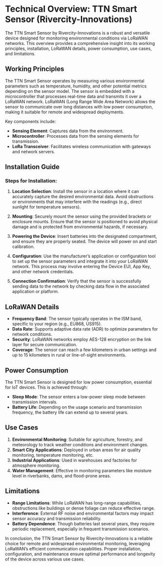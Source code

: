 # Technical Overview: TTN Smart Sensor (Rivercity-Innovations)

The TTN Smart Sensor by Rivercity-Innovations is a robust and versatile device designed for monitoring environmental conditions via LoRaWAN networks. This overview provides a comprehensive insight into its working principles, installation, LoRaWAN details, power consumption, use cases, and limitations.

## Working Principles

The TTN Smart Sensor operates by measuring various environmental parameters such as temperature, humidity, and other potential metrics depending on the sensor model. The sensor is embedded with a microcontroller that processes real-time data and transmits it over a LoRaWAN network. LoRaWAN (Long Range Wide Area Network) allows the sensor to communicate over long distances with low power consumption, making it suitable for remote and widespread deployments.

Key components include:
- **Sensing Element**: Captures data from the environment.
- **Microcontroller**: Processes data from the sensing elements for transmission.
- **LoRa Transceiver**: Facilitates wireless communication with gateways and network servers.

## Installation Guide

### Steps for Installation:

1. **Location Selection**: Install the sensor in a location where it can accurately capture the desired environmental data. Avoid obstructions or environments that may interfere with the readings (e.g., direct sunlight for temperature sensors).

2. **Mounting**: Securely mount the sensor using the provided brackets or enclosure mounts. Ensure that the sensor is positioned to avoid physical damage and is protected from environmental hazards, if necessary.

3. **Powering the Device**: Insert batteries into the designated compartment, and ensure they are properly seated. The device will power on and start calibration.

4. **Configuration**: Use the manufacturer’s application or configuration tool to set up the sensor parameters and integrate it into your LoRaWAN network. This process may involve entering the Device EUI, App Key, and other network credentials.

5. **Connection Confirmation**: Verify that the sensor is successfully sending data to the network by checking data flow in the associated application or platform.

## LoRaWAN Details

- **Frequency Band**: The sensor typically operates in the ISM band, specific to your region (e.g., EU868, US915).
- **Data Rate**: Supports adaptive data rate (ADR) to optimize parameters for network conditions.
- **Security**: LoRaWAN networks employ AES-128 encryption on the link layer for secure communication.
- **Coverage**: The sensor can reach a few kilometers in urban settings and up to 15 kilometers in rural or line-of-sight environments.

## Power Consumption

The TTN Smart Sensor is designed for low power consumption, essential for IoT devices. This is achieved through:
- **Sleep Mode**: The sensor enters a low-power sleep mode between transmission intervals.
- **Battery Life**: Depending on the usage scenario and transmission frequency, the battery life can extend up to several years.

## Use Cases

1. **Environmental Monitoring**: Suitable for agriculture, forestry, and meteorology to track weather conditions and environment changes.
2. **Smart City Applications**: Deployed in urban areas for air quality monitoring, temperature monitoring, etc.
3. **Industrial Applications**: Used in warehouses and factories for atmosphere monitoring.
4. **Water Management**: Effective in monitoring parameters like moisture level in riverbanks, dams, and flood-prone areas.

## Limitations

- **Range Limitations**: While LoRaWAN has long-range capabilities, obstructions like buildings or dense foliage can reduce effective range.
- **Interference**: External RF noise and environmental factors may impact sensor accuracy and transmission reliability.
- **Battery Dependence**: Though batteries last several years, they require periodic replacement, especially in frequent transmission scenarios.

In conclusion, the TTN Smart Sensor by Rivercity-Innovations is a reliable choice for remote and widespread environmental monitoring, leveraging LoRaWAN’s efficient communication capabilities. Proper installation, configuration, and maintenance ensure optimal performance and longevity of the device across various use cases.